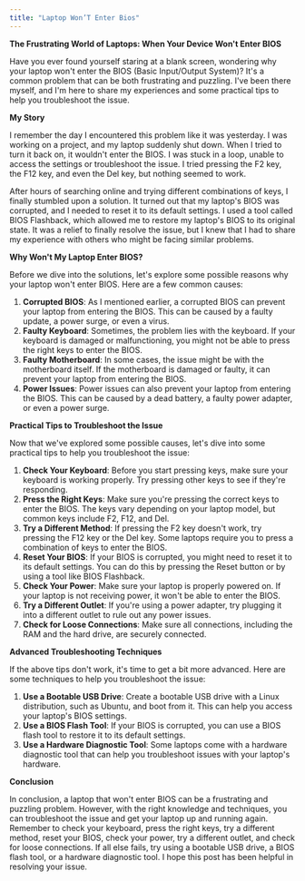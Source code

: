 ```yaml
---
title: "Laptop Won’T Enter Bios"
---
```


**The Frustrating World of Laptops: When Your Device Won't Enter BIOS**

Have you ever found yourself staring at a blank screen, wondering why your laptop won't enter the BIOS (Basic Input/Output System)? It's a common problem that can be both frustrating and puzzling. I've been there myself, and I'm here to share my experiences and some practical tips to help you troubleshoot the issue.

**My Story**

I remember the day I encountered this problem like it was yesterday. I was working on a project, and my laptop suddenly shut down. When I tried to turn it back on, it wouldn't enter the BIOS. I was stuck in a loop, unable to access the settings or troubleshoot the issue. I tried pressing the F2 key, the F12 key, and even the Del key, but nothing seemed to work.

After hours of searching online and trying different combinations of keys, I finally stumbled upon a solution. It turned out that my laptop's BIOS was corrupted, and I needed to reset it to its default settings. I used a tool called BIOS Flashback, which allowed me to restore my laptop's BIOS to its original state. It was a relief to finally resolve the issue, but I knew that I had to share my experience with others who might be facing similar problems.

**Why Won't My Laptop Enter BIOS?**

Before we dive into the solutions, let's explore some possible reasons why your laptop won't enter BIOS. Here are a few common causes:

1. **Corrupted BIOS**: As I mentioned earlier, a corrupted BIOS can prevent your laptop from entering the BIOS. This can be caused by a faulty update, a power surge, or even a virus.
2. **Faulty Keyboard**: Sometimes, the problem lies with the keyboard. If your keyboard is damaged or malfunctioning, you might not be able to press the right keys to enter the BIOS.
3. **Faulty Motherboard**: In some cases, the issue might be with the motherboard itself. If the motherboard is damaged or faulty, it can prevent your laptop from entering the BIOS.
4. **Power Issues**: Power issues can also prevent your laptop from entering the BIOS. This can be caused by a dead battery, a faulty power adapter, or even a power surge.

**Practical Tips to Troubleshoot the Issue**

Now that we've explored some possible causes, let's dive into some practical tips to help you troubleshoot the issue:

1. **Check Your Keyboard**: Before you start pressing keys, make sure your keyboard is working properly. Try pressing other keys to see if they're responding.
2. **Press the Right Keys**: Make sure you're pressing the correct keys to enter the BIOS. The keys vary depending on your laptop model, but common keys include F2, F12, and Del.
3. **Try a Different Method**: If pressing the F2 key doesn't work, try pressing the F12 key or the Del key. Some laptops require you to press a combination of keys to enter the BIOS.
4. **Reset Your BIOS**: If your BIOS is corrupted, you might need to reset it to its default settings. You can do this by pressing the Reset button or by using a tool like BIOS Flashback.
5. **Check Your Power**: Make sure your laptop is properly powered on. If your laptop is not receiving power, it won't be able to enter the BIOS.
6. **Try a Different Outlet**: If you're using a power adapter, try plugging it into a different outlet to rule out any power issues.
7. **Check for Loose Connections**: Make sure all connections, including the RAM and the hard drive, are securely connected.

**Advanced Troubleshooting Techniques**

If the above tips don't work, it's time to get a bit more advanced. Here are some techniques to help you troubleshoot the issue:

1. **Use a Bootable USB Drive**: Create a bootable USB drive with a Linux distribution, such as Ubuntu, and boot from it. This can help you access your laptop's BIOS settings.
2. **Use a BIOS Flash Tool**: If your BIOS is corrupted, you can use a BIOS flash tool to restore it to its default settings.
3. **Use a Hardware Diagnostic Tool**: Some laptops come with a hardware diagnostic tool that can help you troubleshoot issues with your laptop's hardware.

**Conclusion**

In conclusion, a laptop that won't enter BIOS can be a frustrating and puzzling problem. However, with the right knowledge and techniques, you can troubleshoot the issue and get your laptop up and running again. Remember to check your keyboard, press the right keys, try a different method, reset your BIOS, check your power, try a different outlet, and check for loose connections. If all else fails, try using a bootable USB drive, a BIOS flash tool, or a hardware diagnostic tool. I hope this post has been helpful in resolving your issue.